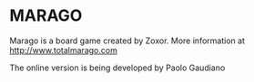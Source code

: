 # MARAGO

Marago is a board game created by Zoxor. More information at http://www.totalmarago.com

The online version is being developed by Paolo Gaudiano
